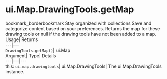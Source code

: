 
#  ui.Map.DrawingTools.getMap
bookmark_borderbookmark Stay organized with collections  Save and categorize content based on your preferences. 
Returns the map for these drawing tools or null if the drawing tools have not been added to a map. 
Usage| Returns  
---|---  
`DrawingTools.getMap()`| ui.Map  
Argument| Type| Details  
---|---|---  
this: `ui.map.drawingtools`| ui.Map.DrawingTools| The ui.Map.DrawingTools instance.  
